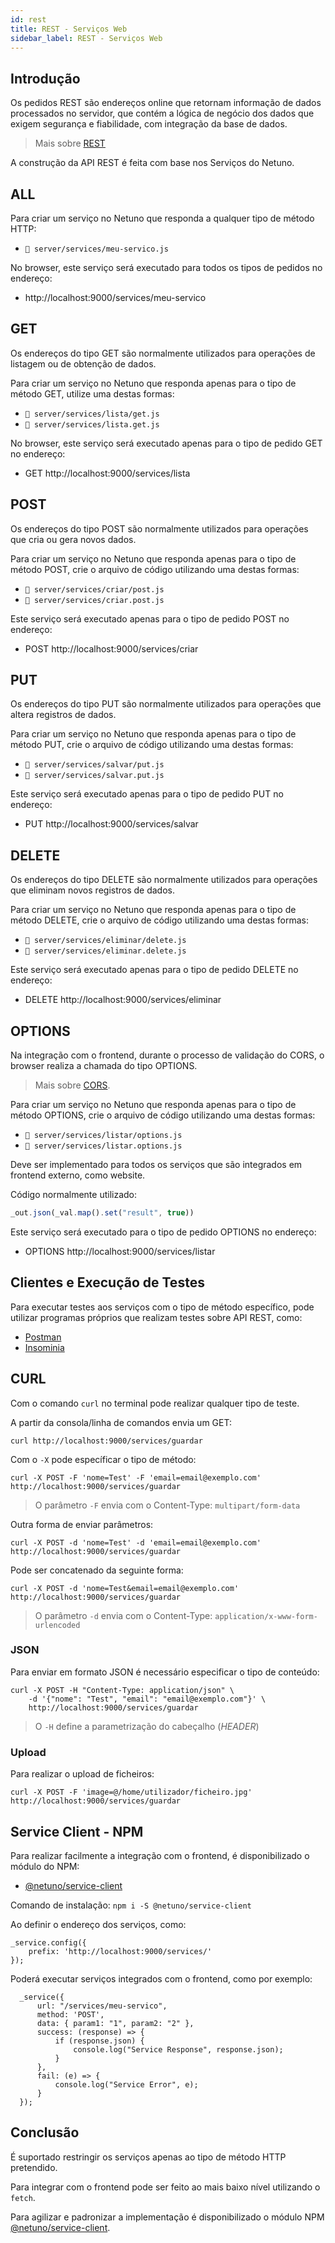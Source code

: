 ```yaml
---
id: rest
title: REST - Serviços Web
sidebar_label: REST - Serviços Web
---
```


## Introdução

Os pedidos REST são endereços online que retornam informação de dados processados no servidor, que contém a lógica de negócio dos dados que exigem segurança e fiabilidade, com integração da base de dados.

> Mais sobre <a href="https://developer.mozilla.org/pt-BR/docs/Glossary/REST" target="_blank">REST</a>

A construção da API REST é feita com base nos Serviços do Netuno.

## ALL

Para criar um serviço no Netuno que responda a qualquer tipo de método HTTP:

- `📂 server/services/meu-servico.js`

No browser, este serviço será executado para todos os tipos de pedidos no endereço:

- http://localhost:9000/services/meu-servico

## GET

Os endereços do tipo GET são normalmente utilizados para operações de listagem ou de obtenção de dados.

Para criar um serviço no Netuno que responda apenas para o tipo de método GET, utilize uma destas formas:

- `📂 server/services/lista/get.js`
- `📂 server/services/lista.get.js`

No browser, este serviço será executado apenas para o tipo de pedido GET no endereço:

- GET http://localhost:9000/services/lista

## POST

Os endereços do tipo POST são normalmente utilizados para operações que cria ou gera novos dados.

Para criar um serviço no Netuno que responda apenas para o tipo de método POST, crie o arquivo de código utilizando uma destas formas:

- `📂 server/services/criar/post.js`
- `📂 server/services/criar.post.js`

Este serviço será executado apenas para o tipo de pedido POST no endereço:

- POST http://localhost:9000/services/criar

## PUT

Os endereços do tipo PUT são normalmente utilizados para operações que altera registros de dados.

Para criar um serviço no Netuno que responda apenas para o tipo de método PUT, crie o arquivo de código utilizando uma destas formas:

- `📂 server/services/salvar/put.js`
- `📂 server/services/salvar.put.js`

Este serviço será executado apenas para o tipo de pedido PUT no endereço:

- PUT http://localhost:9000/services/salvar

## DELETE

Os endereços do tipo DELETE são normalmente utilizados para operações que eliminam novos registros de dados.

Para criar um serviço no Netuno que responda apenas para o tipo de método DELETE, crie o arquivo de código utilizando uma destas formas:

- `📂 server/services/eliminar/delete.js`
- `📂 server/services/eliminar.delete.js`

Este serviço será executado apenas para o tipo de pedido DELETE no endereço:

- DELETE http://localhost:9000/services/eliminar

## OPTIONS

Na integração com o frontend, durante o processo de validação do CORS, o browser realiza a chamada do tipo OPTIONS.

> Mais sobre <a href="https://pt.wikipedia.org/wiki/Cross-origin_resource_sharing" target="_blank">CORS</a>.

Para criar um serviço no Netuno que responda apenas para o tipo de método OPTIONS, crie o arquivo de código utilizando uma destas formas:

- `📂 server/services/listar/options.js`
- `📂 server/services/listar.options.js`

Deve ser implementado para todos os serviços que são integrados em frontend externo, como website.

Código normalmente utilizado:

```javascript
_out.json(_val.map().set("result", true))
```

Este serviço será executado para o tipo de pedido OPTIONS no endereço:

- OPTIONS http://localhost:9000/services/listar

## Clientes e Execução de Testes

Para executar testes aos serviços com o tipo de método específico, pode utilizar programas próprios que realizam testes sobre API REST, como:

- <a href="https://www.postman.com/" target="_blank">Postman</a>
- <a href="https://insomnia.rest/" target="_blank">Insominia</a>

## CURL

Com o comando `curl` no terminal pode realizar qualquer tipo de teste.

A partir da consola/linha de comandos envia um GET:

```
curl http://localhost:9000/services/guardar
```

Com o `-X` pode específicar o tipo de método:

```
curl -X POST -F 'nome=Test' -F 'email=email@exemplo.com' http://localhost:9000/services/guardar
```

> O parâmetro `-F` envia com o Content-Type: `multipart/form-data`

Outra forma de enviar parâmetros:

```
curl -X POST -d 'nome=Test' -d 'email=email@exemplo.com' http://localhost:9000/services/guardar
```

Pode ser concatenado da seguinte forma:

```
curl -X POST -d 'nome=Test&email=email@exemplo.com' http://localhost:9000/services/guardar
```

> O parâmetro `-d` envia com o Content-Type: `application/x-www-form-urlencoded`

### JSON

Para enviar em formato JSON é necessário especificar o tipo de conteúdo:

```
curl -X POST -H "Content-Type: application/json" \
    -d '{"nome": "Test", "email": "email@exemplo.com"}' \
    http://localhost:9000/services/guardar
```

> O `-H` define a parametrização do cabeçalho (_HEADER_)

### Upload

Para realizar o upload de ficheiros:

```
curl -X POST -F 'image=@/home/utilizador/ficheiro.jpg' http://localhost:9000/services/guardar
```

## Service Client - NPM

Para realizar facilmente a integração com o frontend, é disponibilizado o módulo do NPM:

- [@netuno/service-client](https://www.npmjs.com/package/@netuno/service-client)

Comando de instalação: `npm i -S @netuno/service-client`

Ao definir o endereço dos serviços, como:

```
_service.config({
    prefix: 'http://localhost:9000/services/'
});
```

Poderá executar serviços integrados com o frontend, como por exemplo:

```
  _service({
      url: "/services/meu-servico",
      method: 'POST',
      data: { param1: "1", param2: "2" },
      success: (response) => {
          if (response.json) {
              console.log("Service Response", response.json);
          }
      },
      fail: (e) => {
          console.log("Service Error", e);
      }
  });
```

## Conclusão

É suportado restringir os serviços apenas ao tipo de método HTTP pretendido.

Para integrar com o frontend pode ser feito ao mais baixo nível utilizando o `fetch`.

Para agilizar e padronizar a implementação é disponibilizado o módulo NPM [@netuno/service-client](https://www.npmjs.com/package/@netuno/service-client).
